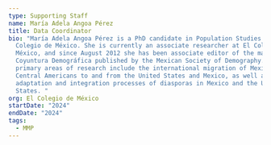 ```yaml
---
type: Supporting Staff
name: María Adela Angoa Pérez
title: Data Coordinator
bio: "María Adela Angoa Pérez is a PhD candidate in Population Studies at El
  Colegio de México. She is currently an associate researcher at El Colegio de
  México, and since August 2012 she has been associate editor of the magazine
  Coyuntura Demográfica published by the Mexican Society of Demography. Her
  primary areas of research include the international migration of Mexicans and
  Central Americans to and from the United States and Mexico, as well as the
  adaptation and integration processes of diasporas in Mexico and the United
  States. "
org: El Colegio de México
startDate: "2024"
endDate: "2024"
tags:
  - MMP
---
```

